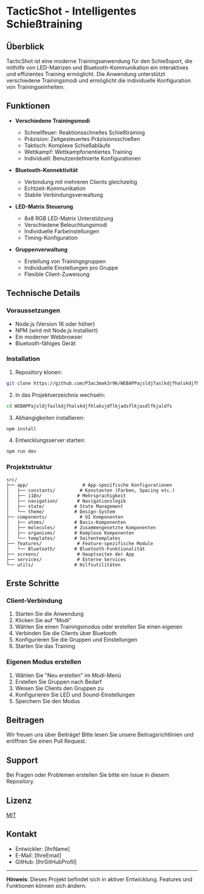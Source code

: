 # TacticShot - Intelligentes Schießtraining

## Überblick
TacticShot ist eine moderne Trainingsanwendung für den Schießsport, die mithilfe von LED-Matrizen und Bluetooth-Kommunikation ein interaktives und effizientes Training ermöglicht. Die Anwendung unterstützt verschiedene Trainingsmodi und ermöglicht die individuelle Konfiguration von Trainingseinheiten.

## Funktionen
- **Verschiedene Trainingsmodi**
  - Schnellfeuer: Reaktionsschnelles Schießtraining
  - Präzision: Zeitgesteuertes Präzisionsschießen
  - Taktisch: Komplexe Schießabläufe
  - Wettkampf: Wettkampforientiertes Training
  - Individuell: Benutzerdefinierte Konfigurationen

- **Bluetooth-Konnektivität**
  - Verbindung mit mehreren Clients gleichzeitig
  - Echtzeit-Kommunikation
  - Stabile Verbindungsverwaltung

- **LED-Matrix Steuerung**
  - 8x8 RGB LED-Matrix Unterstützung
  - Verschiedene Beleuchtungsmodi
  - Individuelle Farbeinstellungen
  - Timing-Konfiguration

- **Gruppenverwaltung**
  - Erstellung von Trainingsgruppen
  - Individuelle Einstellungen pro Gruppe
  - Flexible Client-Zuweisung

## Technische Details

### Voraussetzungen
- Node.js (Version 16 oder höher)
- NPM (wird mit Node.js installiert)
- Ein moderner Webbrowser
- Bluetooth-fähiges Gerät

### Installation

1. Repository klonen:
```bash
git clone https://github.com/P3ac3mak3r96/WEBAPPajsldjfaslkdjfhalskdjfhlaksjdflkjadsflkjasdlfkjaldfs.git
```

2. In das Projektverzeichnis wechseln:
```bash
cd WEBAPPajsldjfaslkdjfhalskdjfhlaksjdflkjadsflkjasdlfkjaldfs
```

3. Abhängigkeiten installieren:
```bash
npm install
```

4. Entwicklungsserver starten:
```bash
npm run dev
```

### Projektstruktur
```
src/
├── app/                    # App-spezifische Konfigurationen
│   ├── constants/         # Konstanten (Farben, Spacing etc.)
│   ├── i18n/             # Mehrsprachigkeit
│   ├── navigation/       # Navigationslogik
│   ├── state/           # State Management
│   └── theme/           # Design-System
├── components/            # UI Komponenten
│   ├── atoms/           # Basis-Komponenten
│   ├── molecules/       # Zusammengesetzte Komponenten
│   ├── organisms/       # Komplexe Komponenten
│   └── templates/       # Seitentemplates
├── features/             # Feature-spezifische Module
│   └── Bluetooth/       # Bluetooth-Funktionalität
├── screens/              # Hauptseiten der App
├── services/             # Externe Services
└── utils/               # Hilfsutilitäten
```

## Erste Schritte

### Client-Verbindung
1. Starten Sie die Anwendung
2. Klicken Sie auf "Modi"
3. Wählen Sie einen Trainingsmodus oder erstellen Sie einen eigenen
4. Verbinden Sie die Clients über Bluetooth
5. Konfigurieren Sie die Gruppen und Einstellungen
6. Starten Sie das Training

### Eigenen Modus erstellen
1. Wählen Sie "Neu erstellen" im Modi-Menü
2. Erstellen Sie Gruppen nach Bedarf
3. Weisen Sie Clients den Gruppen zu
4. Konfigurieren Sie LED und Sound-Einstellungen
5. Speichern Sie den Modus

## Beitragen
Wir freuen uns über Beiträge! Bitte lesen Sie unsere Beitragsrichtlinien und eröffnen Sie einen Pull Request.

## Support
Bei Fragen oder Problemen erstellen Sie bitte ein Issue in diesem Repository.

## Lizenz
[MIT](LICENSE)

## Kontakt
- Entwickler: [IhrName]
- E-Mail: [IhreEmail]
- GitHub: [IhrGitHubProfil]

---

**Hinweis**: Dieses Projekt befindet sich in aktiver Entwicklung. Features und Funktionen können sich ändern.